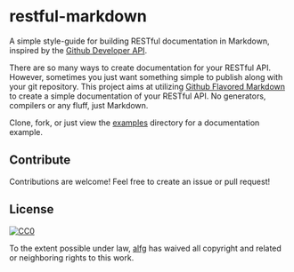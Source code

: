 # restful-markdown

A simple style-guide for building RESTful documentation in Markdown, inspired by the [Github Developer API](https://developer.github.com/v3/).

There are so many ways to create documentation for your RESTful API. However, sometimes you just want something simple to publish along with your git repository. This project aims at utilizing [Github Flavored Markdown](https://help.github.com/articles/github-flavored-markdown/) to create a simple documentation of your RESTful API. No generators, compilers or any fluff, just Markdown.

Clone, fork, or just view the [examples](examples) directory for a documentation example.


## Contribute

Contributions are welcome! Feel free to create an issue or pull request!


## License

[![CC0](http://i.creativecommons.org/p/zero/1.0/88x31.png)](http://creativecommons.org/publicdomain/zero/1.0/)

To the extent possible under law, [alfg](http://github.com/alfg) has waived all copyright and related or neighboring rights to this work.
